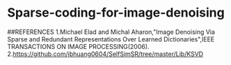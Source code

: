 # Sparse-coding-for-image-denoising


##REFERENCES
1.Michael Elad  and  Michal Aharon,"Image Denoising Via Sparse and Redundant Representations Over Learned Dictionaries",IEEE TRANSACTIONS ON IMAGE PROCESSING(2006).
2.https://github.com/jbhuang0604/SelfSimSR/tree/master/Lib/KSVD
